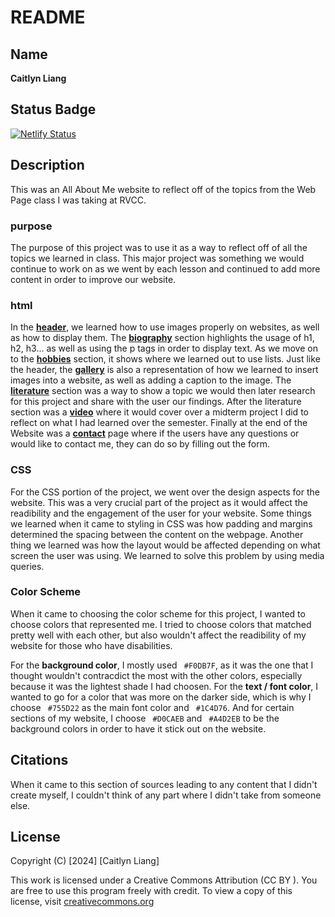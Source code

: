 # README

## Name
**Caitlyn Liang**

## Status Badge
[![Netlify Status](https://api.netlify.com/api/v1/badges/6e8b332a-d6d3-4bc0-aeb5-9772f7d81e20/deploy-status)](https://app.netlify.com/sites/about-me-catsumii/deploys)

## Description
This was an All About Me website to reflect off of the topics from the Web Page class I was taking at RVCC. 

### purpose
The purpose of this project was to use it as a way to reflect off of all the topics we learned in class. This major project was something we would continue to work on as we went by each lesson and continued to add more content in order to improve our website. 

### html
In the **<ins>header</ins>**, we learned how to use images properly on websites, as well as how to display them. The **<ins>biography</ins>** section highlights the usage of h1, h2, h3... as well as using the p tags in order to display text. As we move on to the **<ins>hobbies</ins>** section, it shows where we learned out to use lists. Just like the header, the **<ins>gallery</ins>** is also a representation of how we learned to insert images into a website, as well as adding a caption to the image. The **<ins>literature</ins>** section was a way to show a topic we would then later research for this project and share with the user our findings. After the literature section was a **<ins>video</ins>** where it would cover over a midterm project I did to reflect on what I had learned over the semester. Finally at the end of the Website was a **<ins>contact</ins>** page where if the users have any questions or would like to contact me, they can do so by filling out the form. 

### CSS
For the CSS portion of the project, we went over the design aspects for the website. This was a very crucial part of the project as it would affect the readibility and the engagement of the user for your website. Some things we learned when it came to styling in CSS was how padding and margins determined the spacing between the content on the webpage. Another thing we learned was how the layout would be affected depending on what screen the user was using. We learned to solve this problem by using media queries. 

### Color Scheme
When it came to choosing the color scheme for this project, I wanted to choose colors that represented me. I tried to choose colors that matched pretty well with each other, but also wouldn't affect the readibility of my website for those who have disabilities. 

For the **background color**, I mostly used ` #F0DB7F`, as it was the one that I thought wouldn't contracdict the most with the other colors, especially because it was the lightest shade I had choosen. For the **text / font color**, I wanted to go for a color that was more on the darker side, which is why I choose ` #755D22` as the main font color and ` #1C4D76`. And for certain sections of my website, I choose ` #D0CAEB` and ` #A4D2EB` to be the background colors in order to have it stick out on the website. 


## Citations
When it came to this section of sources leading to any content that I didn't create myself, I couldn't think of any part where I didn't take from someone else. 

## License
Copyright (C) [2024] [Caitlyn Liang]

This work is licensed under a Creative Commons Attribution (CC BY ). You are free to use this program freely with credit. 
To view a copy of this license, visit [creativecommons.org](https://creativecommons.org/licenses/by/4.0/)